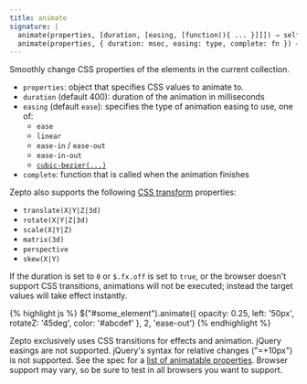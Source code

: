 ```yaml
---
title: animate
signature: |
  animate(properties, [duration, [easing, [function(){ ... }]]]) ⇒ self
  animate(properties, { duration: msec, easing: type, complete: fn }) ⇒ self
---
```


Smoothly change CSS properties of the elements in the current collection.

* `properties`: object that specifies CSS values to animate to.
* `duration` (default 400): duration of the animation in milliseconds
* `easing` (default `ease`): specifies the type of animation easing to use, one of:
  * `ease`
  * `linear`
  * `ease-in` / `ease-out`
  * `ease-in-out`
  * <a href="http://www.w3.org/TR/css3-transitions/#transition-timing-function_tag">`cubic-bezier(...)`</a>
* `complete`: function that is called when the animation finishes

Zepto also supports the following
<a href="http://www.w3.org/TR/css3-transforms/#transform-functions">CSS transform</a> properties:

* `translate(X|Y|Z|3d)`
* `rotate(X|Y|Z|3d)`
* `scale(X|Y|Z)`
* `matrix(3d)`
* `perspective`
* `skew(X|Y)`

If the duration is set to `0` or `$.fx.off` is set to `true`, or the browser doesn't support CSS transitions, animations will not be executed; instead the target values will take effect instantly.

{% highlight js %}
$("#some_element").animate({
  opacity: 0.25, left: '50px', rotateZ: '45deg', color: '#abcdef'
}, 2, 'ease-out')
{% endhighlight %}

<p class=compat>
  Zepto exclusively uses CSS transitions for effects and animation. 
  jQuery easings are not supported. jQuery's syntax for relative changes ("=+10px") is not supported.
  See the spec for a 
  <a href="http://www.w3.org/TR/css3-transitions/#animatable-properties-">list of animatable properties</a>.
  Browser support may vary, so be sure to test in all browsers you want to support.
</p>
